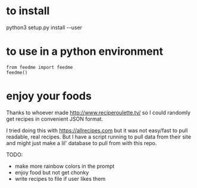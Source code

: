 # to install
python3 setup.py install --user


# to use in a python environment
`from feedme import feedme` <br />
`feedme()`

# enjoy your foods
Thanks to whoever made http://www.reciperoulette.tv/ so I could randomly get recipes in convenient JSON format.

I tried doing this with https://allrecipes.com but it was not easy/fast to pull readable, real recipes.
But I have a script running to pull data from their site and might just make a lil' database to pull from with this repo.

TODO:
- make more rainbow colors in the prompt
- enjoy food but not get chonky
- write recipes to file if user likes them
